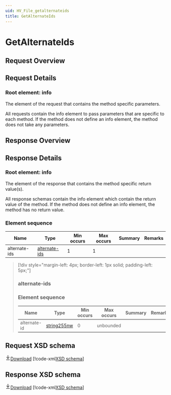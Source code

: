 ```yaml
---
uid: HV_File_getalternateids
title: GetAlternateIds
---
```


# GetAlternateIds

## Request Overview

## Request Details

<a name='info'></a>

### Root element: info

The element of the request that contains the method specific parameters.

All requests contain the info element to pass parameters that are specific to each method. If the method does not define an info element, the method does not take any parameters.

## Response Overview

## Response Details

<a name='info'></a>

### Root element: info

The element of the response that contains the method specific return value(s).

All response schemas contain the info element which contain the return value of the method. If the method does not define an info element, the method has no return value.

### Element sequence

Name|Type|Min occurs|Max occurs|Summary|Remarks
---|---|---|---|---|---
alternate-ids|[alternate-ids](#alternate-ids)|1|1||

>[!div style="margin-left: 4px; border-left: 1px solid; padding-left: 5px;"]
>
> <a name='alternate-ids'></a>
>
> ### alternate-ids
>
> ### Element sequence
>
> Name|Type|Min occurs|Max occurs|Summary|Remarks
> ---|---|---|---|---|---
> alternate-id|[string255nw](xref:HV_File_types#string255nw)|0|unbounded||
>
>

## Request XSD schema
[![Download](/healthvault/images/download.png)Download](../xsd/method-getalternateids.xsd)
[!code-xml[XSD schema](../xsd/method-getalternateids.xsd)]

## Response XSD schema
[![Download](/healthvault/images/download.png)Download](../xsd/response-getalternateids.xsd)
[!code-xml[XSD schema](../xsd/response-getalternateids.xsd)]
